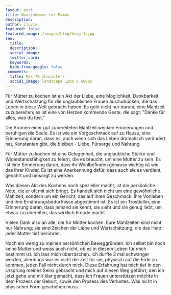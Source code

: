 ```yaml
---
layout: post
title: Nourishment for Mamas
description:
author: Lluvia
featured: false
featured_image: /images/blog/blog-1.jpg
seo:
  title:
  description:
  social_image:
  twitter_card:
  keywords:
  hide-from-google: false
_comments:
  title: Max 70 characters
  social_image: landscape 1200 x 600px
---
```

Für Mütter zu kochen ist ein Akt der Liebe, eine Möglichkeit, Dankbarkeit und Wertschätzung für die unglaublichen Frauen auszudrücken, die das Leben in diese Welt gebracht haben. Es geht nicht nur darum, eine Mahlzeit zuzubereiten; es ist eine von Herzen kommende Geste, die sagt: "Danke für alles, was du tust."

Die Aromen einer gut zubereiteten Mahlzeit wecken Erinnerungen und beruhigen die Seele. Es ist wie ein Vorgeschmack auf zu Hause, eine Erinnerung daran, dass es, auch wenn sich das Leben dramatisch verändert hat, Konstanten gibt, die bleiben - Liebe, Fürsorge und Nahrung.



Für Mütter zu kochen ist eine Gelegenheit, die unglaubliche Stärke und Widerstandsfähigkeit zu feiern, die es braucht, um eine Mutter zu sein. Es ist eine Erinnerung daran, dass ihr Wohlbefinden genauso wichtig ist wie das ihrer Kinder. Es ist eine Anerkennung dafür, dass auch sie es verdient, genährt und umsorgt zu werden.

Was diesen Akt des Kochens noch spezieller macht, ist die persönliche Note, die er oft mit sich bringt. Es handelt sich nicht um eine gewöhnliche Mahlzeit, sondern um ein Gericht, das auf ihren Geschmack, ihre Vorlieben und ihre Ernährungsbedürfnisse abgestimmt ist. Es ist ein Trostteller, eine Erinnerung daran, dass jemand sie kennt, sie sieht und sie genug liebt, um etwas zuzubereiten, das wirklich Freude macht.

Vielen Dank also an alle, die für Mütter kochen. Eure Mahlzeiten sind nicht nur Nahrung; sie sind Zeichen der Liebe und Wertschätzung, die das Herz jeder Mutter tief berühren.

Noch ein wenig zu meinen persönlichen Beweggründen. Ich selbst bin noch keine Mutter und weiss auch nicht, ob es in diesem Leben für mich bestimmt ist. Ich lass mich überraschen. Ich durfte 3 mal schwanger werden, allerdings war es nicht die Zeit für sie, physisch auf die Erde zu kommen, jeden Fall nicht durch mich. Diese Erfahrung hat mich tief in den Ursprung meines Seins gebracht und mich auf diesen Weg geführt, den ich jetzt gehe und mir klar gemacht, dass ich Frauen unterstützen möchte in dem Prozess der Geburt, sowie den Prozess des Verlustes. Was nicht in physischer Form geschehen muss.